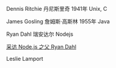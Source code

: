 
Dennis Ritchie 丹尼斯里奇 1941年 Unix, C

James Gosling 詹姆斯·高斯林 1955年 Java

Ryan Dahl 瑞安达尔 Nodejs

[采访 Node.js 之父 Ryan Dahl](http://blog.jobbole.com/113585/)

Leslie Lamport